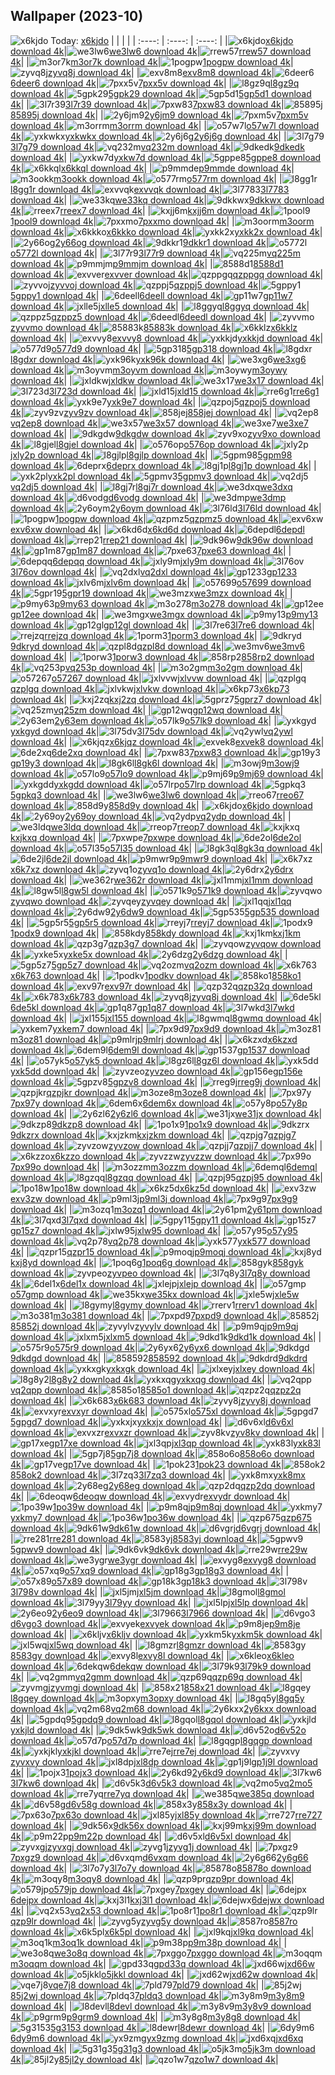 ## Wallpaper (2023-10)
![x6kjdo](https://w.wallhaven.cc/full/x6/wallhaven-x6kjdo.png) Today: [x6kjdo](https://th.wallhaven.cc/small/x6/x6kjdo.jpg)
|      |      |      |
| :----: | :----: | :----: |
|![x6kjdo](https://th.wallhaven.cc/small/x6/x6kjdo.jpg)[x6kjdo download 4k](https://wallhaven.cc/w/x6kjdo)|![we3lw6](https://th.wallhaven.cc/small/we/we3lw6.jpg)[we3lw6 download 4k](https://wallhaven.cc/w/we3lw6)|![rrew57](https://th.wallhaven.cc/small/rr/rrew57.jpg)[rrew57 download 4k](https://wallhaven.cc/w/rrew57)|
|![m3or7k](https://th.wallhaven.cc/small/m3/m3or7k.jpg)[m3or7k download 4k](https://wallhaven.cc/w/m3or7k)|![1pogpw](https://th.wallhaven.cc/small/1p/1pogpw.jpg)[1pogpw download 4k](https://wallhaven.cc/w/1pogpw)|![zyvq8j](https://th.wallhaven.cc/small/zy/zyvq8j.jpg)[zyvq8j download 4k](https://wallhaven.cc/w/zyvq8j)|
|![exv8m8](https://th.wallhaven.cc/small/ex/exv8m8.jpg)[exv8m8 download 4k](https://wallhaven.cc/w/exv8m8)|![6deer6](https://th.wallhaven.cc/small/6d/6deer6.jpg)[6deer6 download 4k](https://wallhaven.cc/w/6deer6)|![7pxx5v](https://th.wallhaven.cc/small/7p/7pxx5v.jpg)[7pxx5v download 4k](https://wallhaven.cc/w/7pxx5v)|
|![l8gz9q](https://th.wallhaven.cc/small/l8/l8gz9q.jpg)[l8gz9q download 4k](https://wallhaven.cc/w/l8gz9q)|![5gpk29](https://th.wallhaven.cc/small/5g/5gpk29.jpg)[5gpk29 download 4k](https://wallhaven.cc/w/5gpk29)|![5gp5d1](https://th.wallhaven.cc/small/5g/5gp5d1.jpg)[5gp5d1 download 4k](https://wallhaven.cc/w/5gp5d1)|
|![3l7r39](https://th.wallhaven.cc/small/3l/3l7r39.jpg)[3l7r39 download 4k](https://wallhaven.cc/w/3l7r39)|![7pxw83](https://th.wallhaven.cc/small/7p/7pxw83.jpg)[7pxw83 download 4k](https://wallhaven.cc/w/7pxw83)|![85895j](https://th.wallhaven.cc/small/85/85895j.jpg)[85895j download 4k](https://wallhaven.cc/w/85895j)|
|![2y6jm9](https://th.wallhaven.cc/small/2y/2y6jm9.jpg)[2y6jm9 download 4k](https://wallhaven.cc/w/2y6jm9)|![7pxm5v](https://th.wallhaven.cc/small/7p/7pxm5v.jpg)[7pxm5v download 4k](https://wallhaven.cc/w/7pxm5v)|![m3orrm](https://th.wallhaven.cc/small/m3/m3orrm.jpg)[m3orrm download 4k](https://wallhaven.cc/w/m3orrm)|
|![o57w7l](https://th.wallhaven.cc/small/o5/o57w7l.jpg)[o57w7l download 4k](https://wallhaven.cc/w/o57w7l)|![yxkwkx](https://th.wallhaven.cc/small/yx/yxkwkx.jpg)[yxkwkx download 4k](https://wallhaven.cc/w/yxkwkx)|![2y6j6g](https://th.wallhaven.cc/small/2y/2y6j6g.jpg)[2y6j6g download 4k](https://wallhaven.cc/w/2y6j6g)|
|![3l7g79](https://th.wallhaven.cc/small/3l/3l7g79.jpg)[3l7g79 download 4k](https://wallhaven.cc/w/3l7g79)|![vq232m](https://th.wallhaven.cc/small/vq/vq232m.jpg)[vq232m download 4k](https://wallhaven.cc/w/vq232m)|![9dkedk](https://th.wallhaven.cc/small/9d/9dkedk.jpg)[9dkedk download 4k](https://wallhaven.cc/w/9dkedk)|
|![yxkw7d](https://th.wallhaven.cc/small/yx/yxkw7d.jpg)[yxkw7d download 4k](https://wallhaven.cc/w/yxkw7d)|![5gppe8](https://th.wallhaven.cc/small/5g/5gppe8.jpg)[5gppe8 download 4k](https://wallhaven.cc/w/5gppe8)|![x6kkql](https://th.wallhaven.cc/small/x6/x6kkql.jpg)[x6kkql download 4k](https://wallhaven.cc/w/x6kkql)|
|![p9mmde](https://th.wallhaven.cc/small/p9/p9mmde.jpg)[p9mmde download 4k](https://wallhaven.cc/w/p9mmde)|![m3ookk](https://th.wallhaven.cc/small/m3/m3ookk.jpg)[m3ookk download 4k](https://wallhaven.cc/w/m3ookk)|![o577rm](https://th.wallhaven.cc/small/o5/o577rm.jpg)[o577rm download 4k](https://wallhaven.cc/w/o577rm)|
|![l8gg1r](https://th.wallhaven.cc/small/l8/l8gg1r.jpg)[l8gg1r download 4k](https://wallhaven.cc/w/l8gg1r)|![exvvqk](https://th.wallhaven.cc/small/ex/exvvqk.jpg)[exvvqk download 4k](https://wallhaven.cc/w/exvvqk)|![3l7783](https://th.wallhaven.cc/small/3l/3l7783.jpg)[3l7783 download 4k](https://wallhaven.cc/w/3l7783)|
|![we33kq](https://th.wallhaven.cc/small/we/we33kq.jpg)[we33kq download 4k](https://wallhaven.cc/w/we33kq)|![9dkkwx](https://th.wallhaven.cc/small/9d/9dkkwx.jpg)[9dkkwx download 4k](https://wallhaven.cc/w/9dkkwx)|![rreex7](https://th.wallhaven.cc/small/rr/rreex7.jpg)[rreex7 download 4k](https://wallhaven.cc/w/rreex7)|
|![kxjj6m](https://th.wallhaven.cc/small/kx/kxjj6m.jpg)[kxjj6m download 4k](https://wallhaven.cc/w/kxjj6m)|![1pool9](https://th.wallhaven.cc/small/1p/1pool9.jpg)[1pool9 download 4k](https://wallhaven.cc/w/1pool9)|![7pxxmo](https://th.wallhaven.cc/small/7p/7pxxmo.jpg)[7pxxmo download 4k](https://wallhaven.cc/w/7pxxmo)|
|![m3oorm](https://th.wallhaven.cc/small/m3/m3oorm.jpg)[m3oorm download 4k](https://wallhaven.cc/w/m3oorm)|![x6kkko](https://th.wallhaven.cc/small/x6/x6kkko.jpg)[x6kkko download 4k](https://wallhaven.cc/w/x6kkko)|![yxkk2x](https://th.wallhaven.cc/small/yx/yxkk2x.jpg)[yxkk2x download 4k](https://wallhaven.cc/w/yxkk2x)|
|![2y66og](https://th.wallhaven.cc/small/2y/2y66og.jpg)[2y66og download 4k](https://wallhaven.cc/w/2y66og)|![9dkkr1](https://th.wallhaven.cc/small/9d/9dkkr1.jpg)[9dkkr1 download 4k](https://wallhaven.cc/w/9dkkr1)|![o5772l](https://th.wallhaven.cc/small/o5/o5772l.jpg)[o5772l download 4k](https://wallhaven.cc/w/o5772l)|
|![3l77r9](https://th.wallhaven.cc/small/3l/3l77r9.jpg)[3l77r9 download 4k](https://wallhaven.cc/w/3l77r9)|![vq225m](https://th.wallhaven.cc/small/vq/vq225m.jpg)[vq225m download 4k](https://wallhaven.cc/w/vq225m)|![p9mmjm](https://th.wallhaven.cc/small/p9/p9mmjm.jpg)[p9mmjm download 4k](https://wallhaven.cc/w/p9mmjm)|
|![8588d1](https://th.wallhaven.cc/small/85/8588d1.jpg)[8588d1 download 4k](https://wallhaven.cc/w/8588d1)|![exvver](https://th.wallhaven.cc/small/ex/exvver.jpg)[exvver download 4k](https://wallhaven.cc/w/exvver)|![qzppgq](https://th.wallhaven.cc/small/qz/qzppgq.jpg)[qzppgq download 4k](https://wallhaven.cc/w/qzppgq)|
|![zyvvoj](https://th.wallhaven.cc/small/zy/zyvvoj.jpg)[zyvvoj download 4k](https://wallhaven.cc/w/zyvvoj)|![qzppj5](https://th.wallhaven.cc/small/qz/qzppj5.jpg)[qzppj5 download 4k](https://wallhaven.cc/w/qzppj5)|![5gppy1](https://th.wallhaven.cc/small/5g/5gppy1.jpg)[5gppy1 download 4k](https://wallhaven.cc/w/5gppy1)|
|![6deell](https://th.wallhaven.cc/small/6d/6deell.jpg)[6deell download 4k](https://wallhaven.cc/w/6deell)|![gp11w7](https://th.wallhaven.cc/small/gp/gp11w7.jpg)[gp11w7 download 4k](https://wallhaven.cc/w/gp11w7)|![jxlle5](https://th.wallhaven.cc/small/jx/jxlle5.jpg)[jxlle5 download 4k](https://wallhaven.cc/w/jxlle5)|
|![l8ggyq](https://th.wallhaven.cc/small/l8/l8ggyq.jpg)[l8ggyq download 4k](https://wallhaven.cc/w/l8ggyq)|![qzppz5](https://th.wallhaven.cc/small/qz/qzppz5.jpg)[qzppz5 download 4k](https://wallhaven.cc/w/qzppz5)|![6deedl](https://th.wallhaven.cc/small/6d/6deedl.jpg)[6deedl download 4k](https://wallhaven.cc/w/6deedl)|
|![zyvvmo](https://th.wallhaven.cc/small/zy/zyvvmo.jpg)[zyvvmo download 4k](https://wallhaven.cc/w/zyvvmo)|![85883k](https://th.wallhaven.cc/small/85/85883k.jpg)[85883k download 4k](https://wallhaven.cc/w/85883k)|![x6kklz](https://th.wallhaven.cc/small/x6/x6kklz.jpg)[x6kklz download 4k](https://wallhaven.cc/w/x6kklz)|
|![exvvy8](https://th.wallhaven.cc/small/ex/exvvy8.jpg)[exvvy8 download 4k](https://wallhaven.cc/w/exvvy8)|![yxkkjd](https://th.wallhaven.cc/small/yx/yxkkjd.jpg)[yxkkjd download 4k](https://wallhaven.cc/w/yxkkjd)|![o577d9](https://th.wallhaven.cc/small/o5/o577d9.jpg)[o577d9 download 4k](https://wallhaven.cc/w/o577d9)|
|![5gp318](https://th.wallhaven.cc/small/5g/5gp318.jpg)[5gp318 download 4k](https://wallhaven.cc/w/5gp318)|![l8gdxr](https://th.wallhaven.cc/small/l8/l8gdxr.jpg)[l8gdxr download 4k](https://wallhaven.cc/w/l8gdxr)|![yxk96k](https://th.wallhaven.cc/small/yx/yxk96k.jpg)[yxk96k download 4k](https://wallhaven.cc/w/yxk96k)|
|![we3xg6](https://th.wallhaven.cc/small/we/we3xg6.jpg)[we3xg6 download 4k](https://wallhaven.cc/w/we3xg6)|![m3oyvm](https://th.wallhaven.cc/small/m3/m3oyvm.jpg)[m3oyvm download 4k](https://wallhaven.cc/w/m3oyvm)|![m3oywy](https://th.wallhaven.cc/small/m3/m3oywy.jpg)[m3oywy download 4k](https://wallhaven.cc/w/m3oywy)|
|![jxldkw](https://th.wallhaven.cc/small/jx/jxldkw.jpg)[jxldkw download 4k](https://wallhaven.cc/w/jxldkw)|![we3x17](https://th.wallhaven.cc/small/we/we3x17.jpg)[we3x17 download 4k](https://wallhaven.cc/w/we3x17)|![3l723d](https://th.wallhaven.cc/small/3l/3l723d.jpg)[3l723d download 4k](https://wallhaven.cc/w/3l723d)|
|![jxld15](https://th.wallhaven.cc/small/jx/jxld15.jpg)[jxld15 download 4k](https://wallhaven.cc/w/jxld15)|![rre6g1](https://th.wallhaven.cc/small/rr/rre6g1.jpg)[rre6g1 download 4k](https://wallhaven.cc/w/rre6g1)|![yxk9e7](https://th.wallhaven.cc/small/yx/yxk9e7.jpg)[yxk9e7 download 4k](https://wallhaven.cc/w/yxk9e7)|
|![qzpoj5](https://th.wallhaven.cc/small/qz/qzpoj5.jpg)[qzpoj5 download 4k](https://wallhaven.cc/w/qzpoj5)|![zyv9zv](https://th.wallhaven.cc/small/zy/zyv9zv.jpg)[zyv9zv download 4k](https://wallhaven.cc/w/zyv9zv)|![858jej](https://th.wallhaven.cc/small/85/858jej.jpg)[858jej download 4k](https://wallhaven.cc/w/858jej)|
|![vq2ep8](https://th.wallhaven.cc/small/vq/vq2ep8.jpg)[vq2ep8 download 4k](https://wallhaven.cc/w/vq2ep8)|![we3x57](https://th.wallhaven.cc/small/we/we3x57.jpg)[we3x57 download 4k](https://wallhaven.cc/w/we3x57)|![we3xe7](https://th.wallhaven.cc/small/we/we3xe7.jpg)[we3xe7 download 4k](https://wallhaven.cc/w/we3xe7)|
|![9dkgdw](https://th.wallhaven.cc/small/9d/9dkgdw.jpg)[9dkgdw download 4k](https://wallhaven.cc/w/9dkgdw)|![zyv9xo](https://th.wallhaven.cc/small/zy/zyv9xo.jpg)[zyv9xo download 4k](https://wallhaven.cc/w/zyv9xo)|![l8gjel](https://th.wallhaven.cc/small/l8/l8gjel.jpg)[l8gjel download 4k](https://wallhaven.cc/w/l8gjel)|
|![o576op](https://th.wallhaven.cc/small/o5/o576op.jpg)[o576op download 4k](https://wallhaven.cc/w/o576op)|![jxly2p](https://th.wallhaven.cc/small/jx/jxly2p.jpg)[jxly2p download 4k](https://wallhaven.cc/w/jxly2p)|![l8gjlp](https://th.wallhaven.cc/small/l8/l8gjlp.jpg)[l8gjlp download 4k](https://wallhaven.cc/w/l8gjlp)|
|![5gpm98](https://th.wallhaven.cc/small/5g/5gpm98.jpg)[5gpm98 download 4k](https://wallhaven.cc/w/5gpm98)|![6deprx](https://th.wallhaven.cc/small/6d/6deprx.jpg)[6deprx download 4k](https://wallhaven.cc/w/6deprx)|![l8gj1p](https://th.wallhaven.cc/small/l8/l8gj1p.jpg)[l8gj1p download 4k](https://wallhaven.cc/w/l8gj1p)|
|![yxk2pl](https://th.wallhaven.cc/small/yx/yxk2pl.jpg)[yxk2pl download 4k](https://wallhaven.cc/w/yxk2pl)|![5gpmv3](https://th.wallhaven.cc/small/5g/5gpmv3.jpg)[5gpmv3 download 4k](https://wallhaven.cc/w/5gpmv3)|![vq2dj5](https://th.wallhaven.cc/small/vq/vq2dj5.jpg)[vq2dj5 download 4k](https://wallhaven.cc/w/vq2dj5)|
|![l8gj7r](https://th.wallhaven.cc/small/l8/l8gj7r.jpg)[l8gj7r download 4k](https://wallhaven.cc/w/l8gj7r)|![we3dxq](https://th.wallhaven.cc/small/we/we3dxq.jpg)[we3dxq download 4k](https://wallhaven.cc/w/we3dxq)|![d6vodg](https://th.wallhaven.cc/small/d6/d6vodg.jpg)[d6vodg download 4k](https://wallhaven.cc/w/d6vodg)|
|![we3dmp](https://th.wallhaven.cc/small/we/we3dmp.jpg)[we3dmp download 4k](https://wallhaven.cc/w/we3dmp)|![2y6oym](https://th.wallhaven.cc/small/2y/2y6oym.jpg)[2y6oym download 4k](https://wallhaven.cc/w/2y6oym)|![3l76ld](https://th.wallhaven.cc/small/3l/3l76ld.jpg)[3l76ld download 4k](https://wallhaven.cc/w/3l76ld)|
|![1pogpw](https://th.wallhaven.cc/small/1p/1pogpw.jpg)[1pogpw download 4k](https://wallhaven.cc/w/1pogpw)|![qzpmz5](https://th.wallhaven.cc/small/qz/qzpmz5.jpg)[qzpmz5 download 4k](https://wallhaven.cc/w/qzpmz5)|![exv6xw](https://th.wallhaven.cc/small/ex/exv6xw.jpg)[exv6xw download 4k](https://wallhaven.cc/w/exv6xw)|
|![x6kd6d](https://th.wallhaven.cc/small/x6/x6kd6d.jpg)[x6kd6d download 4k](https://wallhaven.cc/w/x6kd6d)|![6depdl](https://th.wallhaven.cc/small/6d/6depdl.jpg)[6depdl download 4k](https://wallhaven.cc/w/6depdl)|![rrep21](https://th.wallhaven.cc/small/rr/rrep21.jpg)[rrep21 download 4k](https://wallhaven.cc/w/rrep21)|
|![9dk96w](https://th.wallhaven.cc/small/9d/9dk96w.jpg)[9dk96w download 4k](https://wallhaven.cc/w/9dk96w)|![gp1m87](https://th.wallhaven.cc/small/gp/gp1m87.jpg)[gp1m87 download 4k](https://wallhaven.cc/w/gp1m87)|![7pxe63](https://th.wallhaven.cc/small/7p/7pxe63.jpg)[7pxe63 download 4k](https://wallhaven.cc/w/7pxe63)|
|![6depqq](https://th.wallhaven.cc/small/6d/6depqq.jpg)[6depqq download 4k](https://wallhaven.cc/w/6depqq)|![jxly9m](https://th.wallhaven.cc/small/jx/jxly9m.jpg)[jxly9m download 4k](https://wallhaven.cc/w/jxly9m)|![3l76ov](https://th.wallhaven.cc/small/3l/3l76ov.jpg)[3l76ov download 4k](https://wallhaven.cc/w/3l76ov)|
|![vq2dxl](https://th.wallhaven.cc/small/vq/vq2dxl.jpg)[vq2dxl download 4k](https://wallhaven.cc/w/vq2dxl)|![gp1233](https://th.wallhaven.cc/small/gp/gp1233.jpg)[gp1233 download 4k](https://wallhaven.cc/w/gp1233)|![jxlv6m](https://th.wallhaven.cc/small/jx/jxlv6m.jpg)[jxlv6m download 4k](https://wallhaven.cc/w/jxlv6m)|
|![o57699](https://th.wallhaven.cc/small/o5/o57699.jpg)[o57699 download 4k](https://wallhaven.cc/w/o57699)|![5gpr19](https://th.wallhaven.cc/small/5g/5gpr19.jpg)[5gpr19 download 4k](https://wallhaven.cc/w/5gpr19)|![we3mzx](https://th.wallhaven.cc/small/we/we3mzx.jpg)[we3mzx download 4k](https://wallhaven.cc/w/we3mzx)|
|![p9my63](https://th.wallhaven.cc/small/p9/p9my63.jpg)[p9my63 download 4k](https://wallhaven.cc/w/p9my63)|![m3o278](https://th.wallhaven.cc/small/m3/m3o278.jpg)[m3o278 download 4k](https://wallhaven.cc/w/m3o278)|![gp12ee](https://th.wallhaven.cc/small/gp/gp12ee.jpg)[gp12ee download 4k](https://wallhaven.cc/w/gp12ee)|
|![we3mgx](https://th.wallhaven.cc/small/we/we3mgx.jpg)[we3mgx download 4k](https://wallhaven.cc/w/we3mgx)|![p9my13](https://th.wallhaven.cc/small/p9/p9my13.jpg)[p9my13 download 4k](https://wallhaven.cc/w/p9my13)|![gp12gl](https://th.wallhaven.cc/small/gp/gp12gl.jpg)[gp12gl download 4k](https://wallhaven.cc/w/gp12gl)|
|![3l7re6](https://th.wallhaven.cc/small/3l/3l7re6.jpg)[3l7re6 download 4k](https://wallhaven.cc/w/3l7re6)|![rrejzq](https://th.wallhaven.cc/small/rr/rrejzq.jpg)[rrejzq download 4k](https://wallhaven.cc/w/rrejzq)|![1porm3](https://th.wallhaven.cc/small/1p/1porm3.jpg)[1porm3 download 4k](https://wallhaven.cc/w/1porm3)|
|![9dkryd](https://th.wallhaven.cc/small/9d/9dkryd.jpg)[9dkryd download 4k](https://wallhaven.cc/w/9dkryd)|![qzpl8d](https://th.wallhaven.cc/small/qz/qzpl8d.jpg)[qzpl8d download 4k](https://wallhaven.cc/w/qzpl8d)|![we3mv6](https://th.wallhaven.cc/small/we/we3mv6.jpg)[we3mv6 download 4k](https://wallhaven.cc/w/we3mv6)|
|![1porw3](https://th.wallhaven.cc/small/1p/1porw3.jpg)[1porw3 download 4k](https://wallhaven.cc/w/1porw3)|![858rp2](https://th.wallhaven.cc/small/85/858rp2.jpg)[858rp2 download 4k](https://wallhaven.cc/w/858rp2)|![vq253p](https://th.wallhaven.cc/small/vq/vq253p.jpg)[vq253p download 4k](https://wallhaven.cc/w/vq253p)|
|![m3o2gm](https://th.wallhaven.cc/small/m3/m3o2gm.jpg)[m3o2gm download 4k](https://wallhaven.cc/w/m3o2gm)|![o57267](https://th.wallhaven.cc/small/o5/o57267.jpg)[o57267 download 4k](https://wallhaven.cc/w/o57267)|![jxlvvw](https://th.wallhaven.cc/small/jx/jxlvvw.jpg)[jxlvvw download 4k](https://wallhaven.cc/w/jxlvvw)|
|![qzplgq](https://th.wallhaven.cc/small/qz/qzplgq.jpg)[qzplgq download 4k](https://wallhaven.cc/w/qzplgq)|![jxlvkw](https://th.wallhaven.cc/small/jx/jxlvkw.jpg)[jxlvkw download 4k](https://wallhaven.cc/w/jxlvkw)|![x6kp73](https://th.wallhaven.cc/small/x6/x6kp73.jpg)[x6kp73 download 4k](https://wallhaven.cc/w/x6kp73)|
|![kxj2zq](https://th.wallhaven.cc/small/kx/kxj2zq.jpg)[kxj2zq download 4k](https://wallhaven.cc/w/kxj2zq)|![5gprz7](https://th.wallhaven.cc/small/5g/5gprz7.jpg)[5gprz7 download 4k](https://wallhaven.cc/w/5gprz7)|![vq25zm](https://th.wallhaven.cc/small/vq/vq25zm.jpg)[vq25zm download 4k](https://wallhaven.cc/w/vq25zm)|
|![gp12wq](https://th.wallhaven.cc/small/gp/gp12wq.jpg)[gp12wq download 4k](https://wallhaven.cc/w/gp12wq)|![2y63em](https://th.wallhaven.cc/small/2y/2y63em.jpg)[2y63em download 4k](https://wallhaven.cc/w/2y63em)|![o57lk9](https://th.wallhaven.cc/small/o5/o57lk9.jpg)[o57lk9 download 4k](https://wallhaven.cc/w/o57lk9)|
|![yxkgyd](https://th.wallhaven.cc/small/yx/yxkgyd.jpg)[yxkgyd download 4k](https://wallhaven.cc/w/yxkgyd)|![3l75dv](https://th.wallhaven.cc/small/3l/3l75dv.jpg)[3l75dv download 4k](https://wallhaven.cc/w/3l75dv)|![vq2ywl](https://th.wallhaven.cc/small/vq/vq2ywl.jpg)[vq2ywl download 4k](https://wallhaven.cc/w/vq2ywl)|
|![x6kjqz](https://th.wallhaven.cc/small/x6/x6kjqz.jpg)[x6kjqz download 4k](https://wallhaven.cc/w/x6kjqz)|![exvek8](https://th.wallhaven.cc/small/ex/exvek8.jpg)[exvek8 download 4k](https://wallhaven.cc/w/exvek8)|![6de2xq](https://th.wallhaven.cc/small/6d/6de2xq.jpg)[6de2xq download 4k](https://wallhaven.cc/w/6de2xq)|
|![7pxw83](https://th.wallhaven.cc/small/7p/7pxw83.jpg)[7pxw83 download 4k](https://wallhaven.cc/w/7pxw83)|![gp19y3](https://th.wallhaven.cc/small/gp/gp19y3.jpg)[gp19y3 download 4k](https://wallhaven.cc/w/gp19y3)|![l8gk6l](https://th.wallhaven.cc/small/l8/l8gk6l.jpg)[l8gk6l download 4k](https://wallhaven.cc/w/l8gk6l)|
|![m3owj9](https://th.wallhaven.cc/small/m3/m3owj9.jpg)[m3owj9 download 4k](https://wallhaven.cc/w/m3owj9)|![o57lo9](https://th.wallhaven.cc/small/o5/o57lo9.jpg)[o57lo9 download 4k](https://wallhaven.cc/w/o57lo9)|![p9mj69](https://th.wallhaven.cc/small/p9/p9mj69.jpg)[p9mj69 download 4k](https://wallhaven.cc/w/p9mj69)|
|![yxkgdd](https://th.wallhaven.cc/small/yx/yxkgdd.jpg)[yxkgdd download 4k](https://wallhaven.cc/w/yxkgdd)|![o57lrp](https://th.wallhaven.cc/small/o5/o57lrp.jpg)[o57lrp download 4k](https://wallhaven.cc/w/o57lrp)|![5gpkq3](https://th.wallhaven.cc/small/5g/5gpkq3.jpg)[5gpkq3 download 4k](https://wallhaven.cc/w/5gpkq3)|
|![we3lw6](https://th.wallhaven.cc/small/we/we3lw6.jpg)[we3lw6 download 4k](https://wallhaven.cc/w/we3lw6)|![rreo67](https://th.wallhaven.cc/small/rr/rreo67.jpg)[rreo67 download 4k](https://wallhaven.cc/w/rreo67)|![858d9y](https://th.wallhaven.cc/small/85/858d9y.jpg)[858d9y download 4k](https://wallhaven.cc/w/858d9y)|
|![x6kjdo](https://th.wallhaven.cc/small/x6/x6kjdo.jpg)[x6kjdo download 4k](https://wallhaven.cc/w/x6kjdo)|![2y69oy](https://th.wallhaven.cc/small/2y/2y69oy.jpg)[2y69oy download 4k](https://wallhaven.cc/w/2y69oy)|![vq2ydp](https://th.wallhaven.cc/small/vq/vq2ydp.jpg)[vq2ydp download 4k](https://wallhaven.cc/w/vq2ydp)|
|![we3ldq](https://th.wallhaven.cc/small/we/we3ldq.jpg)[we3ldq download 4k](https://wallhaven.cc/w/we3ldq)|![rreop7](https://th.wallhaven.cc/small/rr/rreop7.jpg)[rreop7 download 4k](https://wallhaven.cc/w/rreop7)|![kxjkxq](https://th.wallhaven.cc/small/kx/kxjkxq.jpg)[kxjkxq download 4k](https://wallhaven.cc/w/kxjkxq)|
|![7pxwpe](https://th.wallhaven.cc/small/7p/7pxwpe.jpg)[7pxwpe download 4k](https://wallhaven.cc/w/7pxwpe)|![6de2ol](https://th.wallhaven.cc/small/6d/6de2ol.jpg)[6de2ol download 4k](https://wallhaven.cc/w/6de2ol)|![o57l35](https://th.wallhaven.cc/small/o5/o57l35.jpg)[o57l35 download 4k](https://wallhaven.cc/w/o57l35)|
|![l8gk3q](https://th.wallhaven.cc/small/l8/l8gk3q.jpg)[l8gk3q download 4k](https://wallhaven.cc/w/l8gk3q)|![6de2jl](https://th.wallhaven.cc/small/6d/6de2jl.jpg)[6de2jl download 4k](https://wallhaven.cc/w/6de2jl)|![p9mwr9](https://th.wallhaven.cc/small/p9/p9mwr9.jpg)[p9mwr9 download 4k](https://wallhaven.cc/w/p9mwr9)|
|![x6k7xz](https://th.wallhaven.cc/small/x6/x6k7xz.jpg)[x6k7xz download 4k](https://wallhaven.cc/w/x6k7xz)|![zyvq1o](https://th.wallhaven.cc/small/zy/zyvq1o.jpg)[zyvq1o download 4k](https://wallhaven.cc/w/zyvq1o)|![2y6drx](https://th.wallhaven.cc/small/2y/2y6drx.jpg)[2y6drx download 4k](https://wallhaven.cc/w/2y6drx)|
|![we362r](https://th.wallhaven.cc/small/we/we362r.jpg)[we362r download 4k](https://wallhaven.cc/w/we362r)|![jxl1mm](https://th.wallhaven.cc/small/jx/jxl1mm.jpg)[jxl1mm download 4k](https://wallhaven.cc/w/jxl1mm)|![l8gw5l](https://th.wallhaven.cc/small/l8/l8gw5l.jpg)[l8gw5l download 4k](https://wallhaven.cc/w/l8gw5l)|
|![o571k9](https://th.wallhaven.cc/small/o5/o571k9.jpg)[o571k9 download 4k](https://wallhaven.cc/w/o571k9)|![zyvqwo](https://th.wallhaven.cc/small/zy/zyvqwo.jpg)[zyvqwo download 4k](https://wallhaven.cc/w/zyvqwo)|![zyvqey](https://th.wallhaven.cc/small/zy/zyvqey.jpg)[zyvqey download 4k](https://wallhaven.cc/w/zyvqey)|
|![jxl1qq](https://th.wallhaven.cc/small/jx/jxl1qq.jpg)[jxl1qq download 4k](https://wallhaven.cc/w/jxl1qq)|![2y6dw9](https://th.wallhaven.cc/small/2y/2y6dw9.jpg)[2y6dw9 download 4k](https://wallhaven.cc/w/2y6dw9)|![5gp535](https://th.wallhaven.cc/small/5g/5gp535.jpg)[5gp535 download 4k](https://wallhaven.cc/w/5gp535)|
|![5gp5r5](https://th.wallhaven.cc/small/5g/5gp5r5.jpg)[5gp5r5 download 4k](https://wallhaven.cc/w/5gp5r5)|![rreyj7](https://th.wallhaven.cc/small/rr/rreyj7.jpg)[rreyj7 download 4k](https://wallhaven.cc/w/rreyj7)|![1podx9](https://th.wallhaven.cc/small/1p/1podx9.jpg)[1podx9 download 4k](https://wallhaven.cc/w/1podx9)|
|![858kdy](https://th.wallhaven.cc/small/85/858kdy.jpg)[858kdy download 4k](https://wallhaven.cc/w/858kdy)|![kxj1km](https://th.wallhaven.cc/small/kx/kxj1km.jpg)[kxj1km download 4k](https://wallhaven.cc/w/kxj1km)|![qzp3g7](https://th.wallhaven.cc/small/qz/qzp3g7.jpg)[qzp3g7 download 4k](https://wallhaven.cc/w/qzp3g7)|
|![zyvqow](https://th.wallhaven.cc/small/zy/zyvqow.jpg)[zyvqow download 4k](https://wallhaven.cc/w/zyvqow)|![yxke5x](https://th.wallhaven.cc/small/yx/yxke5x.jpg)[yxke5x download 4k](https://wallhaven.cc/w/yxke5x)|![2y6dzg](https://th.wallhaven.cc/small/2y/2y6dzg.jpg)[2y6dzg download 4k](https://wallhaven.cc/w/2y6dzg)|
|![5gp5z7](https://th.wallhaven.cc/small/5g/5gp5z7.jpg)[5gp5z7 download 4k](https://wallhaven.cc/w/5gp5z7)|![vq2ozm](https://th.wallhaven.cc/small/vq/vq2ozm.jpg)[vq2ozm download 4k](https://wallhaven.cc/w/vq2ozm)|![x6k763](https://th.wallhaven.cc/small/x6/x6k763.jpg)[x6k763 download 4k](https://wallhaven.cc/w/x6k763)|
|![1podkv](https://th.wallhaven.cc/small/1p/1podkv.jpg)[1podkv download 4k](https://wallhaven.cc/w/1podkv)|![858ko1](https://th.wallhaven.cc/small/85/858ko1.jpg)[858ko1 download 4k](https://wallhaven.cc/w/858ko1)|![exv97r](https://th.wallhaven.cc/small/ex/exv97r.jpg)[exv97r download 4k](https://wallhaven.cc/w/exv97r)|
|![qzp32q](https://th.wallhaven.cc/small/qz/qzp32q.jpg)[qzp32q download 4k](https://wallhaven.cc/w/qzp32q)|![x6k783](https://th.wallhaven.cc/small/x6/x6k783.jpg)[x6k783 download 4k](https://wallhaven.cc/w/x6k783)|![zyvq8j](https://th.wallhaven.cc/small/zy/zyvq8j.jpg)[zyvq8j download 4k](https://wallhaven.cc/w/zyvq8j)|
|![6de5kl](https://th.wallhaven.cc/small/6d/6de5kl.jpg)[6de5kl download 4k](https://wallhaven.cc/w/6de5kl)|![gp1q87](https://th.wallhaven.cc/small/gp/gp1q87.jpg)[gp1q87 download 4k](https://wallhaven.cc/w/gp1q87)|![3l7wkd](https://th.wallhaven.cc/small/3l/3l7wkd.jpg)[3l7wkd download 4k](https://wallhaven.cc/w/3l7wkd)|
|![jxl155](https://th.wallhaven.cc/small/jx/jxl155.jpg)[jxl155 download 4k](https://wallhaven.cc/w/jxl155)|![l8gwmq](https://th.wallhaven.cc/small/l8/l8gwmq.jpg)[l8gwmq download 4k](https://wallhaven.cc/w/l8gwmq)|![yxkem7](https://th.wallhaven.cc/small/yx/yxkem7.jpg)[yxkem7 download 4k](https://wallhaven.cc/w/yxkem7)|
|![7px9d9](https://th.wallhaven.cc/small/7p/7px9d9.jpg)[7px9d9 download 4k](https://wallhaven.cc/w/7px9d9)|![m3oz81](https://th.wallhaven.cc/small/m3/m3oz81.jpg)[m3oz81 download 4k](https://wallhaven.cc/w/m3oz81)|![p9mlrj](https://th.wallhaven.cc/small/p9/p9mlrj.jpg)[p9mlrj download 4k](https://wallhaven.cc/w/p9mlrj)|
|![x6kzxd](https://th.wallhaven.cc/small/x6/x6kzxd.jpg)[x6kzxd download 4k](https://wallhaven.cc/w/x6kzxd)|![6dem9l](https://th.wallhaven.cc/small/6d/6dem9l.jpg)[6dem9l download 4k](https://wallhaven.cc/w/6dem9l)|![gp1537](https://th.wallhaven.cc/small/gp/gp1537.jpg)[gp1537 download 4k](https://wallhaven.cc/w/gp1537)|
|![o57yk5](https://th.wallhaven.cc/small/o5/o57yk5.jpg)[o57yk5 download 4k](https://wallhaven.cc/w/o57yk5)|![l8gz6l](https://th.wallhaven.cc/small/l8/l8gz6l.jpg)[l8gz6l download 4k](https://wallhaven.cc/w/l8gz6l)|![yxk5dd](https://th.wallhaven.cc/small/yx/yxk5dd.jpg)[yxk5dd download 4k](https://wallhaven.cc/w/yxk5dd)|
|![zyvzeo](https://th.wallhaven.cc/small/zy/zyvzeo.jpg)[zyvzeo download 4k](https://wallhaven.cc/w/zyvzeo)|![gp156e](https://th.wallhaven.cc/small/gp/gp156e.jpg)[gp156e download 4k](https://wallhaven.cc/w/gp156e)|![5gpzv8](https://th.wallhaven.cc/small/5g/5gpzv8.jpg)[5gpzv8 download 4k](https://wallhaven.cc/w/5gpzv8)|
|![rreg9j](https://th.wallhaven.cc/small/rr/rreg9j.jpg)[rreg9j download 4k](https://wallhaven.cc/w/rreg9j)|![qzpjkr](https://th.wallhaven.cc/small/qz/qzpjkr.jpg)[qzpjkr download 4k](https://wallhaven.cc/w/qzpjkr)|![m3oze8](https://th.wallhaven.cc/small/m3/m3oze8.jpg)[m3oze8 download 4k](https://wallhaven.cc/w/m3oze8)|
|![7px97y](https://th.wallhaven.cc/small/7p/7px97y.jpg)[7px97y download 4k](https://wallhaven.cc/w/7px97y)|![6dem6x](https://th.wallhaven.cc/small/6d/6dem6x.jpg)[6dem6x download 4k](https://wallhaven.cc/w/6dem6x)|![o57y8p](https://th.wallhaven.cc/small/o5/o57y8p.jpg)[o57y8p download 4k](https://wallhaven.cc/w/o57y8p)|
|![2y6zl6](https://th.wallhaven.cc/small/2y/2y6zl6.jpg)[2y6zl6 download 4k](https://wallhaven.cc/w/2y6zl6)|![we31jx](https://th.wallhaven.cc/small/we/we31jx.jpg)[we31jx download 4k](https://wallhaven.cc/w/we31jx)|![9dkzp8](https://th.wallhaven.cc/small/9d/9dkzp8.jpg)[9dkzp8 download 4k](https://wallhaven.cc/w/9dkzp8)|
|![1po1x9](https://th.wallhaven.cc/small/1p/1po1x9.jpg)[1po1x9 download 4k](https://wallhaven.cc/w/1po1x9)|![9dkzrx](https://th.wallhaven.cc/small/9d/9dkzrx.jpg)[9dkzrx download 4k](https://wallhaven.cc/w/9dkzrx)|![kxjzkm](https://th.wallhaven.cc/small/kx/kxjzkm.jpg)[kxjzkm download 4k](https://wallhaven.cc/w/kxjzkm)|
|![qzpjg7](https://th.wallhaven.cc/small/qz/qzpjg7.jpg)[qzpjg7 download 4k](https://wallhaven.cc/w/qzpjg7)|![zyvzow](https://th.wallhaven.cc/small/zy/zyvzow.jpg)[zyvzow download 4k](https://wallhaven.cc/w/zyvzow)|![qzpjj7](https://th.wallhaven.cc/small/qz/qzpjj7.jpg)[qzpjj7 download 4k](https://wallhaven.cc/w/qzpjj7)|
|![x6kzzo](https://th.wallhaven.cc/small/x6/x6kzzo.jpg)[x6kzzo download 4k](https://wallhaven.cc/w/x6kzzo)|![zyvzzw](https://th.wallhaven.cc/small/zy/zyvzzw.jpg)[zyvzzw download 4k](https://wallhaven.cc/w/zyvzzw)|![7px99o](https://th.wallhaven.cc/small/7p/7px99o.jpg)[7px99o download 4k](https://wallhaven.cc/w/7px99o)|
|![m3ozzm](https://th.wallhaven.cc/small/m3/m3ozzm.jpg)[m3ozzm download 4k](https://wallhaven.cc/w/m3ozzm)|![6demql](https://th.wallhaven.cc/small/6d/6demql.jpg)[6demql download 4k](https://wallhaven.cc/w/6demql)|![l8gzqq](https://th.wallhaven.cc/small/l8/l8gzqq.jpg)[l8gzqq download 4k](https://wallhaven.cc/w/l8gzqq)|
|![qzpj95](https://th.wallhaven.cc/small/qz/qzpj95.jpg)[qzpj95 download 4k](https://wallhaven.cc/w/qzpj95)|![1po18w](https://th.wallhaven.cc/small/1p/1po18w.jpg)[1po18w download 4k](https://wallhaven.cc/w/1po18w)|![x6kz5d](https://th.wallhaven.cc/small/x6/x6kz5d.jpg)[x6kz5d download 4k](https://wallhaven.cc/w/x6kz5d)|
|![exv3zw](https://th.wallhaven.cc/small/ex/exv3zw.jpg)[exv3zw download 4k](https://wallhaven.cc/w/exv3zw)|![p9ml3j](https://th.wallhaven.cc/small/p9/p9ml3j.jpg)[p9ml3j download 4k](https://wallhaven.cc/w/p9ml3j)|![7px9g9](https://th.wallhaven.cc/small/7p/7px9g9.jpg)[7px9g9 download 4k](https://wallhaven.cc/w/7px9g9)|
|![m3ozq1](https://th.wallhaven.cc/small/m3/m3ozq1.jpg)[m3ozq1 download 4k](https://wallhaven.cc/w/m3ozq1)|![2y61pm](https://th.wallhaven.cc/small/2y/2y61pm.jpg)[2y61pm download 4k](https://wallhaven.cc/w/2y61pm)|![3l7qxd](https://th.wallhaven.cc/small/3l/3l7qxd.jpg)[3l7qxd download 4k](https://wallhaven.cc/w/3l7qxd)|
|![5gpy11](https://th.wallhaven.cc/small/5g/5gpy11.jpg)[5gpy11 download 4k](https://wallhaven.cc/w/5gpy11)|![gp15z7](https://th.wallhaven.cc/small/gp/gp15z7.jpg)[gp15z7 download 4k](https://wallhaven.cc/w/gp15z7)|![jxlw95](https://th.wallhaven.cc/small/jx/jxlw95.jpg)[jxlw95 download 4k](https://wallhaven.cc/w/jxlw95)|
|![o57y95](https://th.wallhaven.cc/small/o5/o57y95.jpg)[o57y95 download 4k](https://wallhaven.cc/w/o57y95)|![vq2p78](https://th.wallhaven.cc/small/vq/vq2p78.jpg)[vq2p78 download 4k](https://wallhaven.cc/w/vq2p78)|![yxk577](https://th.wallhaven.cc/small/yx/yxk577.jpg)[yxk577 download 4k](https://wallhaven.cc/w/yxk577)|
|![qzpr15](https://th.wallhaven.cc/small/qz/qzpr15.jpg)[qzpr15 download 4k](https://wallhaven.cc/w/qzpr15)|![p9moqj](https://th.wallhaven.cc/small/p9/p9moqj.jpg)[p9moqj download 4k](https://wallhaven.cc/w/p9moqj)|![kxj8yd](https://th.wallhaven.cc/small/kx/kxj8yd.jpg)[kxj8yd download 4k](https://wallhaven.cc/w/kxj8yd)|
|![1poq6g](https://th.wallhaven.cc/small/1p/1poq6g.jpg)[1poq6g download 4k](https://wallhaven.cc/w/1poq6g)|![858gyk](https://th.wallhaven.cc/small/85/858gyk.jpg)[858gyk download 4k](https://wallhaven.cc/w/858gyk)|![zyvpeo](https://th.wallhaven.cc/small/zy/zyvpeo.jpg)[zyvpeo download 4k](https://wallhaven.cc/w/zyvpeo)|
|![3l7q8y](https://th.wallhaven.cc/small/3l/3l7q8y.jpg)[3l7q8y download 4k](https://wallhaven.cc/w/3l7q8y)|![6del1x](https://th.wallhaven.cc/small/6d/6del1x.jpg)[6del1x download 4k](https://wallhaven.cc/w/6del1x)|![jxlejp](https://th.wallhaven.cc/small/jx/jxlejp.jpg)[jxlejp download 4k](https://wallhaven.cc/w/jxlejp)|
|![o57gmp](https://th.wallhaven.cc/small/o5/o57gmp.jpg)[o57gmp download 4k](https://wallhaven.cc/w/o57gmp)|![we35kx](https://th.wallhaven.cc/small/we/we35kx.jpg)[we35kx download 4k](https://wallhaven.cc/w/we35kx)|![jxle5w](https://th.wallhaven.cc/small/jx/jxle5w.jpg)[jxle5w download 4k](https://wallhaven.cc/w/jxle5w)|
|![l8gymy](https://th.wallhaven.cc/small/l8/l8gymy.jpg)[l8gymy download 4k](https://wallhaven.cc/w/l8gymy)|![rrerv1](https://th.wallhaven.cc/small/rr/rrerv1.jpg)[rrerv1 download 4k](https://wallhaven.cc/w/rrerv1)|![m3o381](https://th.wallhaven.cc/small/m3/m3o381.jpg)[m3o381 download 4k](https://wallhaven.cc/w/m3o381)|
|![7pxpd9](https://th.wallhaven.cc/small/7p/7pxpd9.jpg)[7pxpd9 download 4k](https://wallhaven.cc/w/7pxpd9)|![85852j](https://th.wallhaven.cc/small/85/85852j.jpg)[85852j download 4k](https://wallhaven.cc/w/85852j)|![zyvylv](https://th.wallhaven.cc/small/zy/zyvylv.jpg)[zyvylv download 4k](https://wallhaven.cc/w/zyvylv)|
|![p9m9qj](https://th.wallhaven.cc/small/p9/p9m9qj.jpg)[p9m9qj download 4k](https://wallhaven.cc/w/p9m9qj)|![jxlxm5](https://th.wallhaven.cc/small/jx/jxlxm5.jpg)[jxlxm5 download 4k](https://wallhaven.cc/w/jxlxm5)|![9dkd1k](https://th.wallhaven.cc/small/9d/9dkd1k.jpg)[9dkd1k download 4k](https://wallhaven.cc/w/9dkd1k)|
|![o575r9](https://th.wallhaven.cc/small/o5/o575r9.jpg)[o575r9 download 4k](https://wallhaven.cc/w/o575r9)|![2y6yx6](https://th.wallhaven.cc/small/2y/2y6yx6.jpg)[2y6yx6 download 4k](https://wallhaven.cc/w/2y6yx6)|![9dkdgd](https://th.wallhaven.cc/small/9d/9dkdgd.jpg)[9dkdgd download 4k](https://wallhaven.cc/w/9dkdgd)|
|![858592](https://th.wallhaven.cc/small/85/858592.jpg)[858592 download 4k](https://wallhaven.cc/w/858592)|![9dkdrd](https://th.wallhaven.cc/small/9d/9dkdrd.jpg)[9dkdrd download 4k](https://wallhaven.cc/w/9dkdrd)|![yxkxgk](https://th.wallhaven.cc/small/yx/yxkxgk.jpg)[yxkxgk download 4k](https://wallhaven.cc/w/yxkxgk)|
|![jxlxey](https://th.wallhaven.cc/small/jx/jxlxey.jpg)[jxlxey download 4k](https://wallhaven.cc/w/jxlxey)|![l8g8y2](https://th.wallhaven.cc/small/l8/l8g8y2.jpg)[l8g8y2 download 4k](https://wallhaven.cc/w/l8g8y2)|![yxkxqg](https://th.wallhaven.cc/small/yx/yxkxqg.jpg)[yxkxqg download 4k](https://wallhaven.cc/w/yxkxqg)|
|![vq2qpp](https://th.wallhaven.cc/small/vq/vq2qpp.jpg)[vq2qpp download 4k](https://wallhaven.cc/w/vq2qpp)|![8585o1](https://th.wallhaven.cc/small/85/8585o1.jpg)[8585o1 download 4k](https://wallhaven.cc/w/8585o1)|![qzpz2q](https://th.wallhaven.cc/small/qz/qzpz2q.jpg)[qzpz2q download 4k](https://wallhaven.cc/w/qzpz2q)|
|![x6k683](https://th.wallhaven.cc/small/x6/x6k683.jpg)[x6k683 download 4k](https://wallhaven.cc/w/x6k683)|![zyvy8j](https://th.wallhaven.cc/small/zy/zyvy8j.jpg)[zyvy8j download 4k](https://wallhaven.cc/w/zyvy8j)|![exvxyr](https://th.wallhaven.cc/small/ex/exvxyr.jpg)[exvxyr download 4k](https://wallhaven.cc/w/exvxyr)|
|![o575xl](https://th.wallhaven.cc/small/o5/o575xl.jpg)[o575xl download 4k](https://wallhaven.cc/w/o575xl)|![5gpgd7](https://th.wallhaven.cc/small/5g/5gpgd7.jpg)[5gpgd7 download 4k](https://wallhaven.cc/w/5gpgd7)|![yxkxjx](https://th.wallhaven.cc/small/yx/yxkxjx.jpg)[yxkxjx download 4k](https://wallhaven.cc/w/yxkxjx)|
|![d6v6xl](https://th.wallhaven.cc/small/d6/d6v6xl.jpg)[d6v6xl download 4k](https://wallhaven.cc/w/d6v6xl)|![exvxzr](https://th.wallhaven.cc/small/ex/exvxzr.jpg)[exvxzr download 4k](https://wallhaven.cc/w/exvxzr)|![zyv8kv](https://th.wallhaven.cc/small/zy/zyv8kv.jpg)[zyv8kv download 4k](https://wallhaven.cc/w/zyv8kv)|
|![gp17xe](https://th.wallhaven.cc/small/gp/gp17xe.jpg)[gp17xe download 4k](https://wallhaven.cc/w/gp17xe)|![jxl3qp](https://th.wallhaven.cc/small/jx/jxl3qp.jpg)[jxl3qp download 4k](https://wallhaven.cc/w/jxl3qp)|![yxk83l](https://th.wallhaven.cc/small/yx/yxk83l.jpg)[yxk83l download 4k](https://wallhaven.cc/w/yxk83l)|
|![5gp7j8](https://th.wallhaven.cc/small/5g/5gp7j8.jpg)[5gp7j8 download 4k](https://wallhaven.cc/w/5gp7j8)|![858o6o](https://th.wallhaven.cc/small/85/858o6o.jpg)[858o6o download 4k](https://wallhaven.cc/w/858o6o)|![gp17ve](https://th.wallhaven.cc/small/gp/gp17ve.jpg)[gp17ve download 4k](https://wallhaven.cc/w/gp17ve)|
|![1pok23](https://th.wallhaven.cc/small/1p/1pok23.jpg)[1pok23 download 4k](https://wallhaven.cc/w/1pok23)|![858ok2](https://th.wallhaven.cc/small/85/858ok2.jpg)[858ok2 download 4k](https://wallhaven.cc/w/858ok2)|![3l7zq3](https://th.wallhaven.cc/small/3l/3l7zq3.jpg)[3l7zq3 download 4k](https://wallhaven.cc/w/3l7zq3)|
|![yxk8mx](https://th.wallhaven.cc/small/yx/yxk8mx.jpg)[yxk8mx download 4k](https://wallhaven.cc/w/yxk8mx)|![2y68eg](https://th.wallhaven.cc/small/2y/2y68eg.jpg)[2y68eg download 4k](https://wallhaven.cc/w/2y68eg)|![qzp2dq](https://th.wallhaven.cc/small/qz/qzp2dq.jpg)[qzp2dq download 4k](https://wallhaven.cc/w/qzp2dq)|
|![6deoqw](https://th.wallhaven.cc/small/6d/6deoqw.jpg)[6deoqw download 4k](https://wallhaven.cc/w/6deoqw)|![exvydr](https://th.wallhaven.cc/small/ex/exvydr.jpg)[exvydr download 4k](https://wallhaven.cc/w/exvydr)|![1po39w](https://th.wallhaven.cc/small/1p/1po39w.jpg)[1po39w download 4k](https://wallhaven.cc/w/1po39w)|
|![p9m8qj](https://th.wallhaven.cc/small/p9/p9m8qj.jpg)[p9m8qj download 4k](https://wallhaven.cc/w/p9m8qj)|![yxkmy7](https://th.wallhaven.cc/small/yx/yxkmy7.jpg)[yxkmy7 download 4k](https://wallhaven.cc/w/yxkmy7)|![1po36w](https://th.wallhaven.cc/small/1p/1po36w.jpg)[1po36w download 4k](https://wallhaven.cc/w/1po36w)|
|![qzp675](https://th.wallhaven.cc/small/qz/qzp675.jpg)[qzp675 download 4k](https://wallhaven.cc/w/qzp675)|![9dk61w](https://th.wallhaven.cc/small/9d/9dk61w.jpg)[9dk61w download 4k](https://wallhaven.cc/w/9dk61w)|![d6vgrj](https://th.wallhaven.cc/small/d6/d6vgrj.jpg)[d6vgrj download 4k](https://wallhaven.cc/w/d6vgrj)|
|![rre281](https://th.wallhaven.cc/small/rr/rre281.jpg)[rre281 download 4k](https://wallhaven.cc/w/rre281)|![8583yj](https://th.wallhaven.cc/small/85/8583yj.jpg)[8583yj download 4k](https://wallhaven.cc/w/8583yj)|![5gpwv9](https://th.wallhaven.cc/small/5g/5gpwv9.jpg)[5gpwv9 download 4k](https://wallhaven.cc/w/5gpwv9)|
|![9dk6vk](https://th.wallhaven.cc/small/9d/9dk6vk.jpg)[9dk6vk download 4k](https://wallhaven.cc/w/9dk6vk)|![rre29w](https://th.wallhaven.cc/small/rr/rre29w.jpg)[rre29w download 4k](https://wallhaven.cc/w/rre29w)|![we3ygr](https://th.wallhaven.cc/small/we/we3ygr.jpg)[we3ygr download 4k](https://wallhaven.cc/w/we3ygr)|
|![exvyg8](https://th.wallhaven.cc/small/ex/exvyg8.jpg)[exvyg8 download 4k](https://wallhaven.cc/w/exvyg8)|![o57xq9](https://th.wallhaven.cc/small/o5/o57xq9.jpg)[o57xq9 download 4k](https://wallhaven.cc/w/o57xq9)|![gp18g3](https://th.wallhaven.cc/small/gp/gp18g3.jpg)[gp18g3 download 4k](https://wallhaven.cc/w/gp18g3)|
|![o57x89](https://th.wallhaven.cc/small/o5/o57x89.jpg)[o57x89 download 4k](https://wallhaven.cc/w/o57x89)|![gp18k3](https://th.wallhaven.cc/small/gp/gp18k3.jpg)[gp18k3 download 4k](https://wallhaven.cc/w/gp18k3)|![3l798v](https://th.wallhaven.cc/small/3l/3l798v.jpg)[3l798v download 4k](https://wallhaven.cc/w/3l798v)|
|![jxl5jm](https://th.wallhaven.cc/small/jx/jxl5jm.jpg)[jxl5jm download 4k](https://wallhaven.cc/w/jxl5jm)|![l8gmol](https://th.wallhaven.cc/small/l8/l8gmol.jpg)[l8gmol download 4k](https://wallhaven.cc/w/l8gmol)|![3l79yy](https://th.wallhaven.cc/small/3l/3l79yy.jpg)[3l79yy download 4k](https://wallhaven.cc/w/3l79yy)|
|![jxl5lp](https://th.wallhaven.cc/small/jx/jxl5lp.jpg)[jxl5lp download 4k](https://wallhaven.cc/w/jxl5lp)|![2y6eo9](https://th.wallhaven.cc/small/2y/2y6eo9.jpg)[2y6eo9 download 4k](https://wallhaven.cc/w/2y6eo9)|![3l7966](https://th.wallhaven.cc/small/3l/3l7966.jpg)[3l7966 download 4k](https://wallhaven.cc/w/3l7966)|
|![d6vgo3](https://th.wallhaven.cc/small/d6/d6vgo3.jpg)[d6vgo3 download 4k](https://wallhaven.cc/w/d6vgo3)|![exvyek](https://th.wallhaven.cc/small/ex/exvyek.jpg)[exvyek download 4k](https://wallhaven.cc/w/exvyek)|![p9m8je](https://th.wallhaven.cc/small/p9/p9m8je.jpg)[p9m8je download 4k](https://wallhaven.cc/w/p9m8je)|
|![x6kljv](https://th.wallhaven.cc/small/x6/x6kljv.jpg)[x6kljv download 4k](https://wallhaven.cc/w/x6kljv)|![yxkm5k](https://th.wallhaven.cc/small/yx/yxkm5k.jpg)[yxkm5k download 4k](https://wallhaven.cc/w/yxkm5k)|![jxl5wq](https://th.wallhaven.cc/small/jx/jxl5wq.jpg)[jxl5wq download 4k](https://wallhaven.cc/w/jxl5wq)|
|![l8gmzr](https://th.wallhaven.cc/small/l8/l8gmzr.jpg)[l8gmzr download 4k](https://wallhaven.cc/w/l8gmzr)|![8583gy](https://th.wallhaven.cc/small/85/8583gy.jpg)[8583gy download 4k](https://wallhaven.cc/w/8583gy)|![exvy8l](https://th.wallhaven.cc/small/ex/exvy8l.jpg)[exvy8l download 4k](https://wallhaven.cc/w/exvy8l)|
|![x6kleo](https://th.wallhaven.cc/small/x6/x6kleo.jpg)[x6kleo download 4k](https://wallhaven.cc/w/x6kleo)|![6dekqw](https://th.wallhaven.cc/small/6d/6dekqw.jpg)[6dekqw download 4k](https://wallhaven.cc/w/6dekqw)|![3l79k9](https://th.wallhaven.cc/small/3l/3l79k9.jpg)[3l79k9 download 4k](https://wallhaven.cc/w/3l79k9)|
|![vq2gmm](https://th.wallhaven.cc/small/vq/vq2gmm.jpg)[vq2gmm download 4k](https://wallhaven.cc/w/vq2gmm)|![qzp69q](https://th.wallhaven.cc/small/qz/qzp69q.jpg)[qzp69q download 4k](https://wallhaven.cc/w/qzp69q)|![zyvmgj](https://th.wallhaven.cc/small/zy/zyvmgj.jpg)[zyvmgj download 4k](https://wallhaven.cc/w/zyvmgj)|
|![858x21](https://th.wallhaven.cc/small/85/858x21.jpg)[858x21 download 4k](https://wallhaven.cc/w/858x21)|![l8gqey](https://th.wallhaven.cc/small/l8/l8gqey.jpg)[l8gqey download 4k](https://wallhaven.cc/w/l8gqey)|![m3opxy](https://th.wallhaven.cc/small/m3/m3opxy.jpg)[m3opxy download 4k](https://wallhaven.cc/w/m3opxy)|
|![l8gq5y](https://th.wallhaven.cc/small/l8/l8gq5y.jpg)[l8gq5y download 4k](https://wallhaven.cc/w/l8gq5y)|![vq2m68](https://th.wallhaven.cc/small/vq/vq2m68.jpg)[vq2m68 download 4k](https://wallhaven.cc/w/vq2m68)|![2y6kxx](https://th.wallhaven.cc/small/2y/2y6kxx.jpg)[2y6kxx download 4k](https://wallhaven.cc/w/2y6kxx)|
|![5gpdq9](https://th.wallhaven.cc/small/5g/5gpdq9.jpg)[5gpdq9 download 4k](https://wallhaven.cc/w/5gpdq9)|![l8gqol](https://th.wallhaven.cc/small/l8/l8gqol.jpg)[l8gqol download 4k](https://wallhaven.cc/w/l8gqol)|![yxkjld](https://th.wallhaven.cc/small/yx/yxkjld.jpg)[yxkjld download 4k](https://wallhaven.cc/w/yxkjld)|
|![9dk5wk](https://th.wallhaven.cc/small/9d/9dk5wk.jpg)[9dk5wk download 4k](https://wallhaven.cc/w/9dk5wk)|![d6v52o](https://th.wallhaven.cc/small/d6/d6v52o.jpg)[d6v52o download 4k](https://wallhaven.cc/w/d6v52o)|![o57d7p](https://th.wallhaven.cc/small/o5/o57d7p.jpg)[o57d7p download 4k](https://wallhaven.cc/w/o57d7p)|
|![l8gqgp](https://th.wallhaven.cc/small/l8/l8gqgp.jpg)[l8gqgp download 4k](https://wallhaven.cc/w/l8gqgp)|![yxkjkl](https://th.wallhaven.cc/small/yx/yxkjkl.jpg)[yxkjkl download 4k](https://wallhaven.cc/w/yxkjkl)|![rre7ej](https://th.wallhaven.cc/small/rr/rre7ej.jpg)[rre7ej download 4k](https://wallhaven.cc/w/rre7ej)|
|![zyvxvy](https://th.wallhaven.cc/small/zy/zyvxvy.jpg)[zyvxvy download 4k](https://wallhaven.cc/w/zyvxvy)|![jxl8dp](https://th.wallhaven.cc/small/jx/jxl8dp.jpg)[jxl8dp download 4k](https://wallhaven.cc/w/jxl8dp)|![gp1j9l](https://th.wallhaven.cc/small/gp/gp1j9l.jpg)[gp1j9l download 4k](https://wallhaven.cc/w/gp1j9l)|
|![1pojx3](https://th.wallhaven.cc/small/1p/1pojx3.jpg)[1pojx3 download 4k](https://wallhaven.cc/w/1pojx3)|![2y6kd9](https://th.wallhaven.cc/small/2y/2y6kd9.jpg)[2y6kd9 download 4k](https://wallhaven.cc/w/2y6kd9)|![3l7kw6](https://th.wallhaven.cc/small/3l/3l7kw6.jpg)[3l7kw6 download 4k](https://wallhaven.cc/w/3l7kw6)|
|![d6v5k3](https://th.wallhaven.cc/small/d6/d6v5k3.jpg)[d6v5k3 download 4k](https://wallhaven.cc/w/d6v5k3)|![vq2mo5](https://th.wallhaven.cc/small/vq/vq2mo5.jpg)[vq2mo5 download 4k](https://wallhaven.cc/w/vq2mo5)|![rre7yq](https://th.wallhaven.cc/small/rr/rre7yq.jpg)[rre7yq download 4k](https://wallhaven.cc/w/rre7yq)|
|![we385q](https://th.wallhaven.cc/small/we/we385q.jpg)[we385q download 4k](https://wallhaven.cc/w/we385q)|![d6v58g](https://th.wallhaven.cc/small/d6/d6v58g.jpg)[d6v58g download 4k](https://wallhaven.cc/w/d6v58g)|![858x3y](https://th.wallhaven.cc/small/85/858x3y.jpg)[858x3y download 4k](https://wallhaven.cc/w/858x3y)|
|![7px63o](https://th.wallhaven.cc/small/7p/7px63o.jpg)[7px63o download 4k](https://wallhaven.cc/w/7px63o)|![jxl85y](https://th.wallhaven.cc/small/jx/jxl85y.jpg)[jxl85y download 4k](https://wallhaven.cc/w/jxl85y)|![rre727](https://th.wallhaven.cc/small/rr/rre727.jpg)[rre727 download 4k](https://wallhaven.cc/w/rre727)|
|![9dk56x](https://th.wallhaven.cc/small/9d/9dk56x.jpg)[9dk56x download 4k](https://wallhaven.cc/w/9dk56x)|![kxj99m](https://th.wallhaven.cc/small/kx/kxj99m.jpg)[kxj99m download 4k](https://wallhaven.cc/w/kxj99m)|![p9m22p](https://th.wallhaven.cc/small/p9/p9m22p.jpg)[p9m22p download 4k](https://wallhaven.cc/w/p9m22p)|
|![d6v5xl](https://th.wallhaven.cc/small/d6/d6v5xl.jpg)[d6v5xl download 4k](https://wallhaven.cc/w/d6v5xl)|![zyvxgj](https://th.wallhaven.cc/small/zy/zyvxgj.jpg)[zyvxgj download 4k](https://wallhaven.cc/w/zyvxgj)|![zyvg1j](https://th.wallhaven.cc/small/zy/zyvg1j.jpg)[zyvg1j download 4k](https://wallhaven.cc/w/zyvg1j)|
|![7pxgz9](https://th.wallhaven.cc/small/7p/7pxgz9.jpg)[7pxgz9 download 4k](https://wallhaven.cc/w/7pxgz9)|![d6vxqm](https://th.wallhaven.cc/small/d6/d6vxqm.jpg)[d6vxqm download 4k](https://wallhaven.cc/w/d6vxqm)|![2y6g66](https://th.wallhaven.cc/small/2y/2y6g66.jpg)[2y6g66 download 4k](https://wallhaven.cc/w/2y6g66)|
|![3l7o7y](https://th.wallhaven.cc/small/3l/3l7o7y.jpg)[3l7o7y download 4k](https://wallhaven.cc/w/3l7o7y)|![85878o](https://th.wallhaven.cc/small/85/85878o.jpg)[85878o download 4k](https://wallhaven.cc/w/85878o)|![m3oqy8](https://th.wallhaven.cc/small/m3/m3oqy8.jpg)[m3oqy8 download 4k](https://wallhaven.cc/w/m3oqy8)|
|![qzp9pr](https://th.wallhaven.cc/small/qz/qzp9pr.jpg)[qzp9pr download 4k](https://wallhaven.cc/w/qzp9pr)|![o579jp](https://th.wallhaven.cc/small/o5/o579jp.jpg)[o579jp download 4k](https://wallhaven.cc/w/o579jp)|![7pxgey](https://th.wallhaven.cc/small/7p/7pxgey.jpg)[7pxgey download 4k](https://wallhaven.cc/w/7pxgey)|
|![6dejpx](https://th.wallhaven.cc/small/6d/6dejpx.jpg)[6dejpx download 4k](https://wallhaven.cc/w/6dejpx)|![kxj3l1](https://th.wallhaven.cc/small/kx/kxj3l1.jpg)[kxj3l1 download 4k](https://wallhaven.cc/w/kxj3l1)|![6dejwx](https://th.wallhaven.cc/small/6d/6dejwx.jpg)[6dejwx download 4k](https://wallhaven.cc/w/6dejwx)|
|![vq2x53](https://th.wallhaven.cc/small/vq/vq2x53.jpg)[vq2x53 download 4k](https://wallhaven.cc/w/vq2x53)|![1po8r1](https://th.wallhaven.cc/small/1p/1po8r1.jpg)[1po8r1 download 4k](https://wallhaven.cc/w/1po8r1)|![qzp9lr](https://th.wallhaven.cc/small/qz/qzp9lr.jpg)[qzp9lr download 4k](https://wallhaven.cc/w/qzp9lr)|
|![zyvg5y](https://th.wallhaven.cc/small/zy/zyvg5y.jpg)[zyvg5y download 4k](https://wallhaven.cc/w/zyvg5y)|![8587ro](https://th.wallhaven.cc/small/85/8587ro.jpg)[8587ro download 4k](https://wallhaven.cc/w/8587ro)|![x6k5pl](https://th.wallhaven.cc/small/x6/x6k5pl.jpg)[x6k5pl download 4k](https://wallhaven.cc/w/x6k5pl)|
|![jxl9kq](https://th.wallhaven.cc/small/jx/jxl9kq.jpg)[jxl9kq download 4k](https://wallhaven.cc/w/jxl9kq)|![m3oq1k](https://th.wallhaven.cc/small/m3/m3oq1k.jpg)[m3oq1k download 4k](https://wallhaven.cc/w/m3oq1k)|![p9m38p](https://th.wallhaven.cc/small/p9/p9m38p.jpg)[p9m38p download 4k](https://wallhaven.cc/w/p9m38p)|
|![we3o8q](https://th.wallhaven.cc/small/we/we3o8q.jpg)[we3o8q download 4k](https://wallhaven.cc/w/we3o8q)|![7pxggo](https://th.wallhaven.cc/small/7p/7pxggo.jpg)[7pxggo download 4k](https://wallhaven.cc/w/7pxggo)|![m3oqqm](https://th.wallhaven.cc/small/m3/m3oqqm.jpg)[m3oqqm download 4k](https://wallhaven.cc/w/m3oqqm)|
|![gpd33q](https://th.wallhaven.cc/small/gp/gpd33q.jpg)[gpd33q download 4k](https://wallhaven.cc/w/gpd33q)|![jxd66w](https://th.wallhaven.cc/small/jx/jxd66w.jpg)[jxd66w download 4k](https://wallhaven.cc/w/jxd66w)|![o5jkkl](https://th.wallhaven.cc/small/o5/o5jkkl.jpg)[o5jkkl download 4k](https://wallhaven.cc/w/o5jkkl)|
|![jxd62w](https://th.wallhaven.cc/small/jx/jxd62w.jpg)[jxd62w download 4k](https://wallhaven.cc/w/jxd62w)|![vqe7j8](https://th.wallhaven.cc/small/vq/vqe7j8.jpg)[vqe7j8 download 4k](https://wallhaven.cc/w/vqe7j8)|![7pld79](https://th.wallhaven.cc/small/7p/7pld79.jpg)[7pld79 download 4k](https://wallhaven.cc/w/7pld79)|
|![85j2wj](https://th.wallhaven.cc/small/85/85j2wj.jpg)[85j2wj download 4k](https://wallhaven.cc/w/85j2wj)|![7pldq3](https://th.wallhaven.cc/small/7p/7pldq3.jpg)[7pldq3 download 4k](https://wallhaven.cc/w/7pldq3)|![m3y8m9](https://th.wallhaven.cc/small/m3/m3y8m9.jpg)[m3y8m9 download 4k](https://wallhaven.cc/w/m3y8m9)|
|![l8devl](https://th.wallhaven.cc/small/l8/l8devl.jpg)[l8devl download 4k](https://wallhaven.cc/w/l8devl)|![m3y8v9](https://th.wallhaven.cc/small/m3/m3y8v9.jpg)[m3y8v9 download 4k](https://wallhaven.cc/w/m3y8v9)|![p9grm9](https://th.wallhaven.cc/small/p9/p9grm9.jpg)[p9grm9 download 4k](https://wallhaven.cc/w/p9grm9)|
|![m3y8g8](https://th.wallhaven.cc/small/m3/m3y8g8.jpg)[m3y8g8 download 4k](https://wallhaven.cc/w/m3y8g8)|![5g3153](https://th.wallhaven.cc/small/5g/5g3153.jpg)[5g3153 download 4k](https://wallhaven.cc/w/5g3153)|![l8dewr](https://th.wallhaven.cc/small/l8/l8dewr.jpg)[l8dewr download 4k](https://wallhaven.cc/w/l8dewr)|
|![6dy9m6](https://th.wallhaven.cc/small/6d/6dy9m6.jpg)[6dy9m6 download 4k](https://wallhaven.cc/w/6dy9m6)|![yx9zmg](https://th.wallhaven.cc/small/yx/yx9zmg.jpg)[yx9zmg download 4k](https://wallhaven.cc/w/yx9zmg)|![jxd6xq](https://th.wallhaven.cc/small/jx/jxd6xq.jpg)[jxd6xq download 4k](https://wallhaven.cc/w/jxd6xq)|
|![5g31g3](https://th.wallhaven.cc/small/5g/5g31g3.jpg)[5g31g3 download 4k](https://wallhaven.cc/w/5g31g3)|![o5jk3m](https://th.wallhaven.cc/small/o5/o5jk3m.jpg)[o5jk3m download 4k](https://wallhaven.cc/w/o5jk3m)|![85jl2y](https://th.wallhaven.cc/small/85/85jl2y.jpg)[85jl2y download 4k](https://wallhaven.cc/w/85jl2y)|
|![qzo1w7](https://th.wallhaven.cc/small/qz/qzo1w7.jpg)[qzo1w7 download 4k](https://wallhaven.cc/w/qzo1w7)|